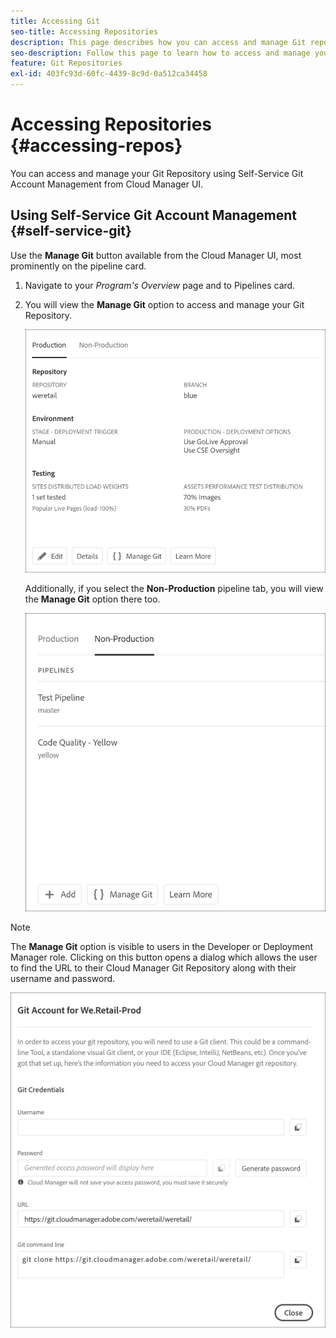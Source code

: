 ```yaml
---
title: Accessing Git
seo-title: Accessing Repositories
description: This page describes how you can access and manage Git repository.
seo-description: Follow this page to learn how to access and manage your Git repository.
feature: Git Repositories
exl-id: 403fc93d-60fc-4439-8c9d-0a512ca34458
---
```

# Accessing Repositories {#accessing-repos}

You can access and manage your Git Repository using Self-Service Git Account Management from Cloud Manager UI.

## Using Self-Service Git Account Management {#self-service-git}

Use the **Manage Git** button available from the Cloud Manager UI, most prominently on the pipeline card.

1. Navigate to your *Program's Overview* page and to Pipelines card.

1. You will view the **Manage Git** option to access and manage your Git Repository.

   ![](assets/manage-git1.png)

   Additionally, if you select the **Non-Production** pipeline tab, you will view the **Manage Git** option there too.

   ![](assets/manage-git-new2.png)

>[!NOTE]
>
>The **Manage Git** option is visible to users in the Developer or Deployment Manager role. Clicking on this button opens a dialog which allows the user to find the URL to their Cloud Manager Git Repository along with their username and password. 

   ![](assets/manage-git3.png)
